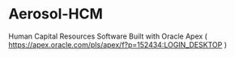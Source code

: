 # Aerosol-HCM
Human Capital Resources Software Built with Oracle Apex 
( https://apex.oracle.com/pls/apex/f?p=152434:LOGIN_DESKTOP )
